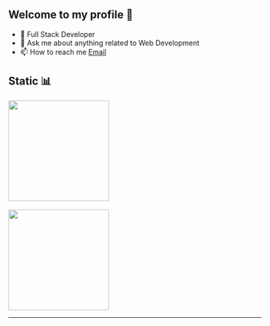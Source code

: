 ## **Welcome to my profile 👋**

- 🦾 Full Stack Developer
- 💬 Ask me about anything related to Web Development
- 📫 How to reach me [Email](mailto:aycs963@gmail.com)

## **Static 📊**

<a href="https://discord.com/invite/gravitybot">
  <img align="center" height="200px" src="http://github-profile-summary-cards.vercel.app/api/cards/profile-details?username=i-tsx&theme=ayu_mirage" />
</a>
<br><br>
<a href="https://discord.com/invite/gravitybot">
  <img align="center" height="200px" src="https://github-profile-summary-cards.vercel.app/api/cards/most-commit-language?username=i-tsx&theme=ayu_mirage" />
</a>

---
